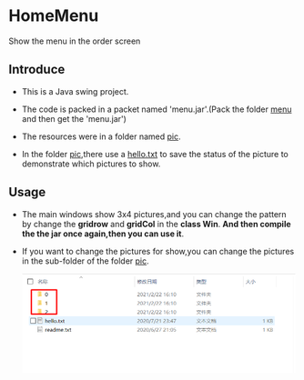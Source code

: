 # HomeMenu
Show the menu in the order screen

## Introduce

- This is a Java swing project.

- The code is packed in a packet named 'menu.jar'.(Pack the folder [menu](./menu) and then get the 'menu.jar')

- The resources were in a folder named [pic](./pic).
- In the folder [pic](./pic),there use a [hello.txt](./pic/hello.txt) to save the status of the picture to demonstrate which pictures to show.

## Usage

- The main windows show 3x4 pictures,and you can change the pattern by change the **gridrow** and **gridCol** in the **class Win**. **And then compile the the jar once again,then you can use it**.

- If you want to change the pictures for show,you can change the pictures in the sub-folder of the folder [pic](./pic).

  ![sub-folder](sub-folder.png)
